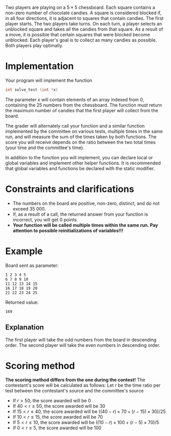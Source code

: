 Two players are playing on a $5 \times 5$ chessboard. Each square contains a non-zero number of chocolate candies. A square is considered blocked if, in all four directions, it is adjacent to squares that contain candies. The first player starts. The two players take turns. On each turn, a player selects an unblocked square and takes all the candies from that square. As a result of a move, it is possible that certain squares that were blocked become unblocked. Each player's goal is to collect as many candies as possible. Both players play optimally.

# Implementation

Your program will implement the function
```cpp
int solve_test (int *x)
```
The parameter $x$ will contain elements of an array indexed from $0$, containing the $25$ numbers from the chessboard. The function must return the maximum number of candies that the first player will collect from the board.

The grader will alternately call your function and a similar function implemented by the committee on various tests, multiple times in the same run, and will measure the sum of the times taken by both functions. The score you will receive depends on the ratio between the two total times (your time and the committee's time).

In addition to the function you will implement, you can declare local or global variables and implement other helper functions. It is recommended that global variables and functions be declared with the static modifier.

# Constraints and clarifications
* The numbers on the board are positive, non-zero, distinct, and do not exceed $35\ 000$.
* If, as a result of a call, the returned answer from your function is incorrect, you will get $0$ points.
* **Your function will be called multiple times within the same run. Pay attention to possible reinitializations of variables!!!**

# Example

Board sent as parameter:
```
1 2 3 4 5
6 7 8 9 10
11 12 13 14 15
16 17 18 19 20
21 22 23 24 25
```
Returned value:
```
169
```
## Explanation
The first player will take the odd numbers from the board in descending order. The second player will take the even numbers in descending order.

# Scoring method
**The scoring method differs from the one during the contest!**
The contestant's score will be calculated as follows:
Let $r$ be the time ratio per test between the contestant's source and the committee's source
* If $r > 50$, the score awarded will be $0$
* If $40 < r \leq 50$, the score awarded will be $30$
* If $15 < r \leq 40$, the score awarded will be $((40 - r) \times 70 + (r - 15) \times 30) / 25$
* If $10 < r \leq 15$, the score awarded will be $70$
* If $5 < r \leq 10$, the score awarded will be $((10 - r) \times 100 + (r - 5) \times 70) / 5$
* If $0 < r \leq 5$, the score awarded will be $100$